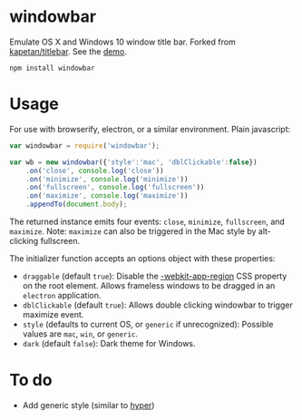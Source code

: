 # windowbar

Emulate OS X and Windows 10 window title bar. Forked from [kapetan/titlebar](https://github.com/kapetan/titlebar). See the [demo](http://katacarbix.xyz/windowbar/demo/index.html).

`npm install windowbar`

# Usage

For use with browserify, electron, or a similar environment. Plain javascript:

```javascript
var windowbar = require('windowbar');

var wb = new windowbar({'style':'mac', 'dblClickable':false})
	.on('close', console.log('close'))
	.on('minimize', console.log('minimize'))
	.on('fullscreen', console.log('fullscreen'))
	.on('maximize', console.log('maximize'))
	.appendTo(document.body);
```

The returned instance emits four events: `close`, `minimize`, `fullscreen`, and `maximize`. Note: `maximize` can also be triggered in the Mac style by alt-clicking fullscreen.

The initializer function accepts an options object with these properties:

* `draggable` (default `true`): Disable the [-webkit-app-region](https://developer.chrome.com/apps/app_window) CSS property on the root element. Allows frameless windows to be dragged in an `electron` application.
* `dblClickable` (default `true`): Allows double clicking windowbar to trigger maximize event.
* `style` (defaults to current OS, or `generic` if unrecognized): Possible values are `mac`, `win`, or `generic`.
* `dark` (default `false`): Dark theme for Windows.

# To do

* Add generic style (similar to [hyper](http://hyper.is))
